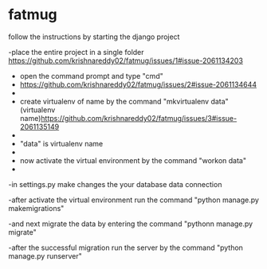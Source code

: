 # fatmug
follow the instructions by starting the django project

  -place the entire project in a single folder
  https://github.com/krishnareddy02/fatmug/issues/1#issue-2061134203

  - open the command prompt and type "cmd"
  - https://github.com/krishnareddy02/fatmug/issues/2#issue-2061134644
  - 
  - create virtualenv of name  by the command "mkvirtualenv data"(virtualenv name)https://github.com/krishnareddy02/fatmug/issues/3#issue-2061135149
  - 
  - "data" is virtualenv name
  - 
  - now activate the virtual environment by the command "workon data"
  - 
  -in settings.py make changes the your database data connection

  -after activate the virtual environment run the command "python manage.py makemigrations"
  
  -and next migrate the data by entering the command "pythonn manage.py migrate"
  
  -after the successful migration run the server by the command "python manage.py runserver"
  
  
  
